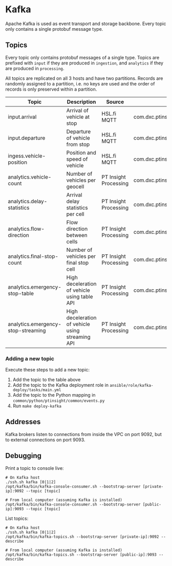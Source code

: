 # Kafka

Apache Kafka is used as event transport and storage backbone. Every topic only contains a single protobuf message type.


## Topics
Every topic only contains protobuf messages of a single type. Topics are prefixed with `input` if they are produced in `ingestion`, and `analytics` if they are produced in `processing`.

All topics are replicated on all 3 hosts and have two partitions. Records are randomly assigned to a partition, i.e. no keys are used and the order of records is only preserved within a partition.

| Topic                              | Description                                      | Source                | Protobuf Type                                     |
| ---------------------------------- | ------------------------------------------------ | --------------------- | ------------------------------------------------- |
| input.arrival                      | Arrival of vehicle at stop                       | HSL.fi MQTT           | com.dxc.ptinsight.proto.input.Arrival             |
| input.departure                    | Departure of vehicle from stop                   | HSL.fi MQTT           | com.dxc.ptinsight.proto.input.Departure           |
| ingess.vehicle-position            | Position and speed of vehicle                    | HSL.fi MQTT           | com.dxc.ptinsight.proto.input.VehiclePosition     |
| analytics.vehicle-count            | Number of vehicles per geocell                   | PT Insight Processing | com.dxc.ptinsight.proto.analytics.VehicleCount    |
| analytics.delay-statistics         | Arrival delay statistics per cell                | PT Insight Processing | com.dxc.ptinsight.proto.analytics.DelayStatistics |
| analytics.flow-direction           | Flow direction between cells                     | PT Insight Processing | com.dxc.ptinsight.proto.analytics.FlowDirection   |
| analytics.final-stop-count         | Number of vehicles per final stop cell           | PT Insight Processing | com.dxc.ptinsight.proto.analytics.FinalStopCount  |
| analytics.emergency-stop-table     | High deceleration of vehicle using table API     | PT Insight Processing | com.dxc.ptinsight.proto.analytics.EmergencyStop   |
| analytics.emergency-stop-streaming | High deceleration of vehicle using streaming API | PT Insight Processing | com.dxc.ptinsight.proto.analytics.EmergencyStop   |


### Adding a new topic
Execute these steps to add a new topic:
1. Add the topic to the table above
2. Add the topic to the Kafka deployment role in `ansible/role/kafka-deploy/tasks/main.yml`
3. Add the topic to the Python mapping in `common/python/ptinsight/common/events.py`
4. Run `make deploy-kafka`


## Addresses
Kafka brokers listen to connections from inside the VPC on port 9092, but to external connections on port 9093.


## Debugging
Print a topic to console live:
```
# On Kafka host
./ssh.sh kafka [0|1|2]
/opt/kafka/bin/kafka-console-consumer.sh --bootstrap-server [private-ip]:9092 --topic [topic]

# From local computer (assuming Kafka is installed)
/opt/kafka/bin/kafka-console-consumer.sh --bootstrap-server [public-ip]:9093 --topic [topic]
```

List topics:
```
# On Kafka host
./ssh.sh kafka [0|1|2]
/opt/kafka/bin/kafka-topics.sh --bootstrap-server [private-ip]:9092 --describe

# From local computer (assuming Kafka is installed)
/opt/kafka/bin/kafka-topics.sh --bootstrap-server [public-ip]:9093 --describe
```
